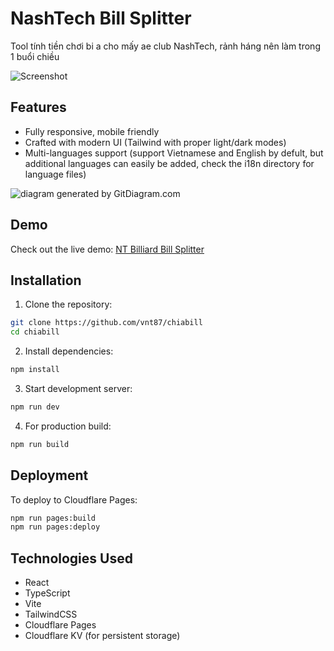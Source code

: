 # NashTech Bill Splitter

Tool tính tiền chơi bi a cho mấy ae club NashTech, rảnh háng nên làm trong 1 buổi chiều

![Screenshot](screenshot.png)

## Features

- Fully responsive, mobile friendly
- Crafted with modern UI (Tailwind with proper light/dark modes)
- Multi-languages support (support Vietnamese and English by defult, but additional languages can easily be added, check the i18n directory for language files)

![diagram generated by GitDiagram.com](architecture.png)

## Demo

Check out the live demo: [NT Billiard Bill Splitter](https://chiabill.pages.dev)

## Installation

1. Clone the repository:
```bash
git clone https://github.com/vnt87/chiabill
cd chiabill
```

2. Install dependencies:
```bash
npm install
```

3. Start development server:
```bash
npm run dev
```

4. For production build:
```bash
npm run build
```

## Deployment

To deploy to Cloudflare Pages:

```bash
npm run pages:build
npm run pages:deploy
```

## Technologies Used

- React
- TypeScript
- Vite
- TailwindCSS
- Cloudflare Pages
- Cloudflare KV (for persistent storage)
